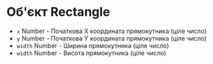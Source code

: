 # Об'єкт Rectangle

* `x` Number - Початкова Х координата прямокутника (ціле число)
* `y` Number - Початкова Y координата прямокутника (ціле число)
* `width` Number - Ширина прямокутника (ціле число)
* `width` Number - Висота прямокутника (ціле число)
